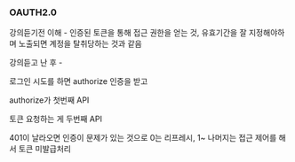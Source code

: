 ### OAUTH2.0

강의듣기전 이해 - 인증된 토큰을 통해 접근 권한을 얻는 것, 유효기간을 잘 지정해야하며 노출되면 계정을 탈취당하는 것과 같음

강의듣고 난 후 - 



로그인 시도를 하면 authorize 인증을 받고 



authorize가 첫번째 API

토큰 요청하는 게 두번째 API

401이 날라오면 인증이 문제가 있는 것으로 0는 리프레시, 1~ 나머지는 접근 제어를 해서 토큰 미발급처리


